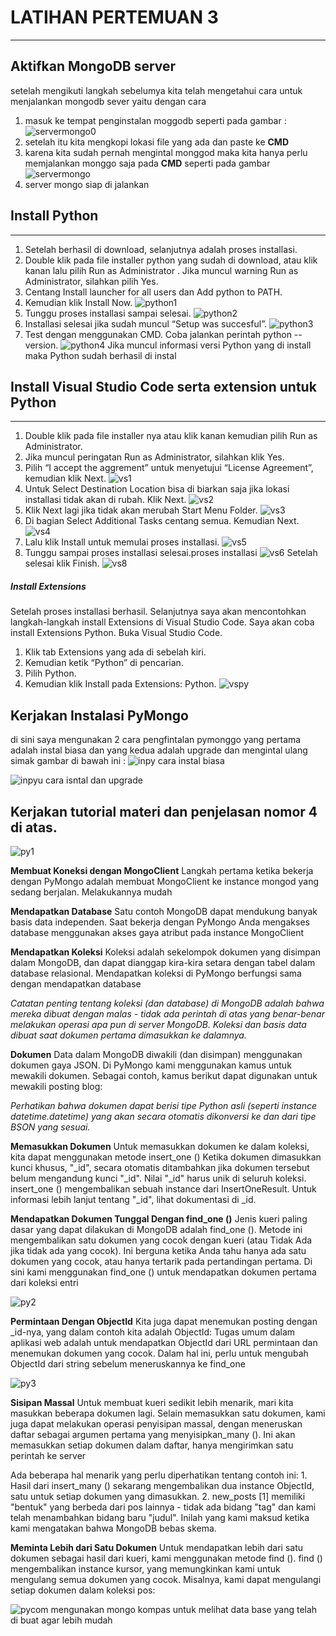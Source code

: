 # LATIHAN PERTEMUAN 3
---

## Aktifkan MongoDB server
 setelah mengikuti langkah sebelumya kita telah mengetahui cara untuk menjalankan mongodb sever yaitu dengan cara 
 1. masuk ke tempat penginstalan moggodb seperti pada gambar :
 ![servermongo0](servermongo0.png)
 2. setelah itu kita mengkopi lokasi file yang ada dan paste ke **CMD**
 3. karena kita sudah pernah mengintal monggod maka kita hanya perlu memjalankan monggo saja pada **CMD** seperti pada gambar
 ![servermongo](servermongo.png)
 4. server mongo siap di jalankan

 ## Install Python
 ------
1. Setelah berhasil di download, selanjutnya adalah proses installasi.
2. Double klik pada file installer python yang sudah di download, atau klik kanan lalu pilih Run as Administrator . Jika muncul warning Run as Administrator, silahkan pilih Yes.
3. Centang Install launcher for all users dan Add python to PATH.
4. Kemudian klik Install Now.
![python1](python1.png)
5. Tunggu proses installasi sampai selesai.
![python2](python2.png)
6. Installasi selesai jika sudah muncul “Setup was succesful”.
![python3](python3.png)
7. Test dengan menggunakan CMD. Coba jalankan perintah python --version.
![python4](python4.png)
Jika muncul informasi versi Python yang di install maka Python sudah berhasil di instal

## Install Visual Studio Code serta extension untuk Python
------
1. Double klik pada file installer nya atau klik kanan kemudian pilih Run as Administrator.
2. Jika muncul peringatan Run as Administrator, silahkan klik Yes.
3. Pilih “I accept the aggrement” untuk menyetujui “License Agreement”, kemudian klik Next.
![vs1](vs1.png)
4. Untuk Select Destination Location bisa di biarkan saja jika lokasi installasi tidak akan di rubah. Klik Next.
![vs2](vs2.png)
5. Klik Next lagi jika tidak akan merubah Start Menu Folder.
![vs3](vs3.png)
6. Di bagian Select Additional Tasks centang semua. Kemudian Next.
![vs4](vs4.png)
7. Lalu klik Install untuk memulai proses installasi.
![vs5](vs5.png)
8. Tunggu sampai proses installasi selesai.proses installasi
![vs6](vs6.png)
Setelah selesai klik Finish.
![vs8](vs7.png)

##### Install Extensions
Setelah proses installasi berhasil. Selanjutnya saya akan mencontohkan langkah-langkah install Extensions di Visual Studio Code. Saya akan coba install Extensions Python.
    Buka Visual Studio Code.
1. Klik tab Extensions yang ada di sebelah kiri.
2. Kemudian ketik “Python” di pencarian.
3. Pilih Python.
4. Kemudian klik Install pada Extensions: Python.
![vspy](vspy.png)

## Kerjakan Instalasi PyMongo
di sini saya mengunakan 2 cara pengfintalan pymonggo yang pertama adalah instal biasa dan yang kedua adalah upgrade dan mengintal ulang simak gambar di bawah ini :
![inpy](inpy.png)
cara instal biasa

![inpyu](inpyu.png)
cara isntal dan upgrade

## Kerjakan tutorial materi dan penjelasan nomor 4 di atas.

![py1](py1.png)

**Membuat Koneksi dengan MongoClient**
Langkah pertama ketika bekerja dengan PyMongo adalah membuat MongoClient ke instance mongod yang sedang berjalan. Melakukannya mudah

**Mendapatkan Database**
Satu contoh MongoDB dapat mendukung banyak basis data independen. Saat bekerja dengan PyMongo Anda mengakses database menggunakan akses gaya atribut pada instance MongoClient

**Mendapatkan Koleksi**
Koleksi adalah sekelompok dokumen yang disimpan dalam MongoDB, dan dapat dianggap kira-kira setara dengan tabel dalam database relasional. Mendapatkan koleksi di PyMongo berfungsi sama dengan mendapatkan database

*Catatan penting tentang koleksi (dan database) di MongoDB adalah bahwa mereka dibuat dengan malas - tidak ada perintah di atas yang benar-benar melakukan operasi apa pun di server MongoDB. Koleksi dan basis data dibuat saat dokumen pertama dimasukkan ke dalamnya.*

**Dokumen**
Data dalam MongoDB diwakili (dan disimpan) menggunakan dokumen gaya JSON. Di PyMongo kami menggunakan kamus untuk mewakili dokumen. Sebagai contoh, kamus berikut dapat digunakan untuk mewakili posting blog:

*Perhatikan bahwa dokumen dapat berisi tipe Python asli (seperti instance datetime.datetime) yang akan secara otomatis dikonversi ke dan dari tipe BSON yang sesuai.*

**Memasukkan Dokumen**
Untuk memasukkan dokumen ke dalam koleksi, kita dapat menggunakan metode insert_one ()
Ketika dokumen dimasukkan kunci khusus, "_id", secara otomatis ditambahkan jika dokumen tersebut belum mengandung kunci "_id". Nilai "_id" harus unik di seluruh koleksi. insert_one () mengembalikan sebuah instance dari InsertOneResult. Untuk informasi lebih lanjut tentang "_id", lihat dokumentasi di _id.

**Mendapatkan Dokumen Tunggal Dengan find_one ()**
Jenis kueri paling dasar yang dapat dilakukan di MongoDB adalah find_one (). Metode ini mengembalikan satu dokumen yang cocok dengan kueri (atau Tidak Ada jika tidak ada yang cocok). Ini berguna ketika Anda tahu hanya ada satu dokumen yang cocok, atau hanya tertarik pada pertandingan pertama. Di sini kami menggunakan find_one () untuk mendapatkan dokumen pertama dari koleksi entri

![py2](py2.png)

**Permintaan Dengan ObjectId**
Kita juga dapat menemukan posting dengan _id-nya, yang dalam contoh kita adalah ObjectId:
Tugas umum dalam aplikasi web adalah untuk mendapatkan ObjectId dari URL permintaan dan menemukan dokumen yang cocok. Dalam hal ini, perlu untuk mengubah ObjectId dari string sebelum meneruskannya ke find_one

![py3](py3.png)

**Sisipan Massal**
Untuk membuat kueri sedikit lebih menarik, mari kita masukkan beberapa dokumen lagi. Selain memasukkan satu dokumen, kami juga dapat melakukan operasi penyisipan massal, dengan meneruskan daftar sebagai argumen pertama yang menyisipkan_many (). Ini akan memasukkan setiap dokumen dalam daftar, hanya mengirimkan satu perintah ke server

Ada beberapa hal menarik yang perlu diperhatikan tentang contoh ini:
         1. Hasil dari insert_many () sekarang mengembalikan dua instance ObjectId, satu untuk setiap dokumen yang dimasukkan.
         2. new_posts [1] memiliki "bentuk" yang berbeda dari pos lainnya - tidak ada bidang "tag" dan kami telah menambahkan bidang baru "judul". Inilah yang kami maksud ketika kami mengatakan bahwa MongoDB bebas skema.

**Meminta Lebih dari Satu Dokumen**
Untuk mendapatkan lebih dari satu dokumen sebagai hasil dari kueri, kami menggunakan metode find (). find () mengembalikan instance kursor, yang memungkinkan kami untuk mengulang semua dokumen yang cocok. Misalnya, kami dapat mengulangi setiap dokumen dalam koleksi pos:

![pycom](pycom.png)
mengunakan mongo kompas untuk melihat data base yang telah di buat agar lebih mudah